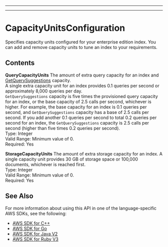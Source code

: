 --------

--------

# CapacityUnitsConfiguration<a name="API_CapacityUnitsConfiguration"></a>

Specifies capacity units configured for your enterprise edition index\. You can add and remove capacity units to tune an index to your requirements\.

## Contents<a name="API_CapacityUnitsConfiguration_Contents"></a>

 **QueryCapacityUnits**   <a name="Kendra-Type-CapacityUnitsConfiguration-QueryCapacityUnits"></a>
The amount of extra query capacity for an index and [GetQuerySuggestions](https://docs.aws.amazon.com/kendra/latest/dg/API_GetQuerySuggestions.html) capacity\.  
A single extra capacity unit for an index provides 0\.1 queries per second or approximately 8,000 queries per day\.  
 `GetQuerySuggestions` capacity is five times the provisioned query capacity for an index, or the base capacity of 2\.5 calls per second, whichever is higher\. For example, the base capacity for an index is 0\.1 queries per second, and `GetQuerySuggestions` capacity has a base of 2\.5 calls per second\. If you add another 0\.1 queries per second to total 0\.2 queries per second for an index, the `GetQuerySuggestions` capacity is 2\.5 calls per second \(higher than five times 0\.2 queries per second\)\.  
Type: Integer  
Valid Range: Minimum value of 0\.  
Required: Yes

 **StorageCapacityUnits**   <a name="Kendra-Type-CapacityUnitsConfiguration-StorageCapacityUnits"></a>
The amount of extra storage capacity for an index\. A single capacity unit provides 30 GB of storage space or 100,000 documents, whichever is reached first\.  
Type: Integer  
Valid Range: Minimum value of 0\.  
Required: Yes

## See Also<a name="API_CapacityUnitsConfiguration_SeeAlso"></a>

For more information about using this API in one of the language\-specific AWS SDKs, see the following:
+  [ AWS SDK for C\+\+](https://docs.aws.amazon.com/goto/SdkForCpp/kendra-2019-02-03/CapacityUnitsConfiguration) 
+  [ AWS SDK for Go](https://docs.aws.amazon.com/goto/SdkForGoV1/kendra-2019-02-03/CapacityUnitsConfiguration) 
+  [ AWS SDK for Java V2](https://docs.aws.amazon.com/goto/SdkForJavaV2/kendra-2019-02-03/CapacityUnitsConfiguration) 
+  [ AWS SDK for Ruby V3](https://docs.aws.amazon.com/goto/SdkForRubyV3/kendra-2019-02-03/CapacityUnitsConfiguration) 